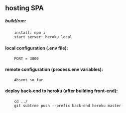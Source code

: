 ## hosting SPA

##### build/run:
```
    install: npm i
    start server: heroku local
```

#### local configuration (.env file):
```
    PORT = 3000
```

#### remote configuration (process.env variables):
```
    Absent so far
```

#### deploy back-end to heroku (after building front-end):
```
    cd ../
    git subtree push --prefix back-end heroku master
```
